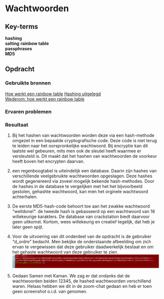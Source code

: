 # Wachtwoorden


## Key-terms
**hashing**  
**salting** 
**rainbow table**  
**passphrases**  
**MD5**  




## Opdracht
### Gebruikte bronnen  
[Hoe werkt een rainbow table](https://geekflare.com/nl/rainbow-table-attack/) 
[Hashing uitgelegd](https://www.csoonline.com/article/3602698/hashing-explained-why-its-your-best-bet-to-protect-stored-passwords.html#:~:text=Hashing%20is%20almost%20always%20preferable,know%20the%20user's%20plaintext%20password.)  
[Wederom: hoe werkt een rainbow table](https://www.passcamp.com/blog/rainbow-tables-what-they-are-how-they-work/) 
### Ervaren problemen


### Resultaat
1. Bij het hashen van wachtwoorden worden deze via een hash-methode omgezet in een bepaalde cryptografische code. Deze code is niet terug te leiden naar het oorspronkelijke wachtwoord. Bij  encryptie kan dit laatste wel gebeuren, mits men ook de sleutel heeft waarmee er versleuteld is. Dit maakt dat het hashen van wachtwoorden de voorkeur heeft boven het encrypten daarvan.   
2. een regenboogtabel is uiteindelijk een database. Daarin zijn hashes van verschillende veelgebruikte wachtwoorden opgeslagen. Deze hashes wordt gegenereerd via zoveel mogelijk bekende hash-methodes. Door de hashes in de database te vergelijken met het het bijvoorbeeld gestolen, gehashte wachtwoord, kan men het orginele wachtwoord achterhalen.   
3. De eerste  MD5-hash-code behoort toe aan het zwakke wachtwoord "welldone!". de tweede hash is gebasseerd op een wachtwoord van 16 willekeurige karakters. De database van crackstation biedt daarvoor geen uitkomst. Kortom, wees willekeurig en creatief tegelijk, dat heb je later geen spijt. 
4. Voor de uitvoering van dit onderdeel van de opdracht is de gebruiker "d_ordre" bedacht.  Men bekijke de onderstaande afbeelding om zich ervan te vergewissen dat deze gebruiker daadwerkelijk bestaat en om het gehaste wachtwoord van deze gebruiker te zien.  
![Knipsel-mot_d_ordre](./Knipsel-d_ordre-WW.PNG)

5. Gedaan Samen met Kaman. We zag er dat ondanks dat de wachtwoorden beiden 12345, de hashed wachtwoorden verschillend waren. Helaas hebben we dit in de zoom-chat gedaan en heb er toen geen screenshot o.i.d. van genomen. 